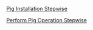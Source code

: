 [Pig Installation Stepwise](https://aws.plainenglish.io/how-to-install-apache-pig-on-a-hadoop-cluster-on-ubuntu-948412465948)

[Perform Pig Operation Stepwise](https://aws.plainenglish.io/apache-pig-illustrate-basic-operators-with-example-9d485f6415d9)
